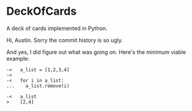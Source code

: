 # DeckOfCards

A deck of cards implemented in Python.

Hi, Austin. Sorry the commit history is so ugly.

And yes, I did figure out what was going on. Here's the minimum viable example:

```
-<   a_list = [1,2,3,4]
-<
-<   for i in a_list:
...    a_list.remove(i)

-<   a_list
>    [2,4]
```
